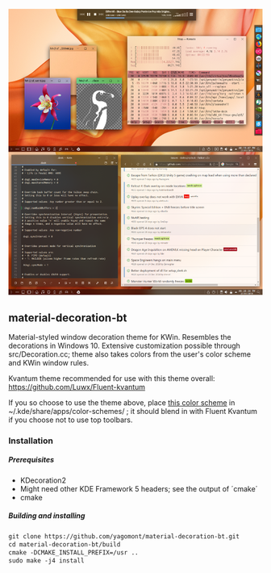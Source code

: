 ![Demo](data/preview.png)

## material-decoration-bt
Material-styled window decoration theme for KWin. Resembles the decorations in Windows 10.
Extensive customization possible through src/Decoration.cc; theme also takes colors from the user's color scheme and KWin window rules.

Kvantum theme recommended for use with this theme overall: https://github.com/Luwx/Fluent-kvantum

If you so choose to use the theme above, place [this color scheme](https://github.com/yagomont/warna-mac-kvmd/blob/master/WarnaMac20DarkerKVMD.colors) in ~/.kde/share/apps/color-schemes/ ; it should blend in with Fluent Kvantum if you choose not to use top toolbars.

### Installation

##### Prerequisites

* KDecoration2
* Might need other KDE Framework 5 headers; see the output of ´cmake´
* cmake

##### Building and installing

```
git clone https://github.com/yagomont/material-decoration-bt.git
cd material-decoration-bt/build
cmake -DCMAKE_INSTALL_PREFIX=/usr ..
sudo make -j4 install
```
